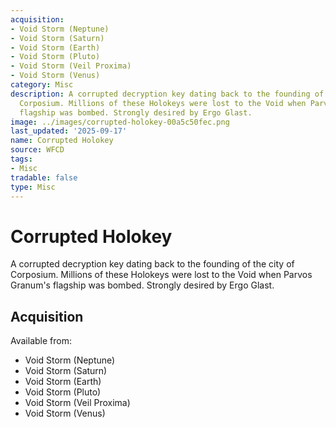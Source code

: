 ```yaml
---
acquisition:
- Void Storm (Neptune)
- Void Storm (Saturn)
- Void Storm (Earth)
- Void Storm (Pluto)
- Void Storm (Veil Proxima)
- Void Storm (Venus)
category: Misc
description: A corrupted decryption key dating back to the founding of the city of
  Corposium. Millions of these Holokeys were lost to the Void when Parvos Granum's
  flagship was bombed. Strongly desired by Ergo Glast.
image: ../images/corrupted-holokey-00a5c50fec.png
last_updated: '2025-09-17'
name: Corrupted Holokey
source: WFCD
tags:
- Misc
tradable: false
type: Misc
---
```


# Corrupted Holokey

A corrupted decryption key dating back to the founding of the city of Corposium. Millions of these Holokeys were lost to the Void when Parvos Granum's flagship was bombed. Strongly desired by Ergo Glast.

## Acquisition

Available from:
- Void Storm (Neptune)
- Void Storm (Saturn)
- Void Storm (Earth)
- Void Storm (Pluto)
- Void Storm (Veil Proxima)
- Void Storm (Venus)

